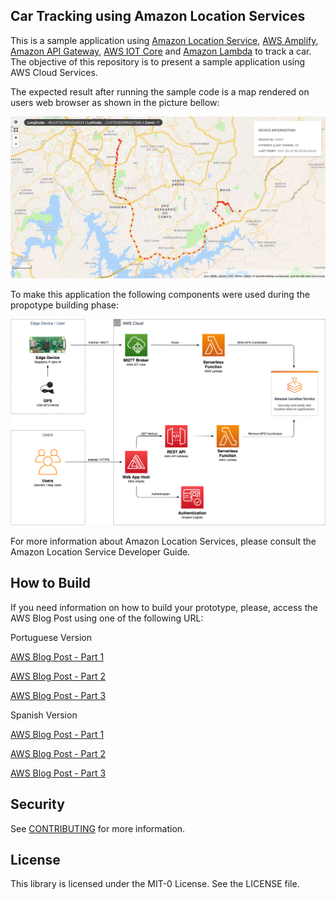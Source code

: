 <!--- 
Copyright Amazon.com, Inc. or its affiliates. All Rights Reserved.
SPDX-License-Identifier: MIT-0  
--->

## Car Tracking using Amazon Location Services

This is a sample application using [Amazon Location Service](https://aws.amazon.com/location/), [AWS Amplify](https://aws.amazon.com/amplify/), [Amazon API Gateway](https://aws.amazon.com/api-gateway/), [AWS IOT Core](https://aws.amazon.com/iot-core/) and [Amazon Lambda](https://aws.amazon.com/lambda/) to track a car. The objective of this repository is to present a sample application using AWS Cloud Services.

The expected result after running the sample code is a map rendered on users web browser as shown in the picture bellow: 

![Map](/img/map.png)

To make this application the following components were used during the propotype building phase:

![CarTracker](/img/CarTracker.png)

For more information about Amazon Location Services, please consult the Amazon Location Service Developer Guide.

## How to Build
If you need information on how to build your prototype, please, access the AWS Blog Post using one of the following URL:

Portuguese Version

[AWS Blog Post - Part 1](https://aws.amazon.com/pt/blogs/aws-brasil/criando-o-seu-proprio-rastreador-veicular-parte-1/)

[AWS Blog Post - Part 2](https://aws.amazon.com/pt/blogs/aws-brasil/criando-o-seu-proprio-rastreador-veicular-parte-2/)

[AWS Blog Post - Part 3](https://aws.amazon.com/pt/blogs/aws-brasil/criando-proprio-rastreador-veicular-parte-3/)



Spanish Version

[AWS Blog Post - Part 1](https://aws.amazon.com/es/blogs/aws-spanish/creacion-de-su-propio-rastreador-de-vehiculos-parte-1-2/)

[AWS Blog Post - Part 2](https://aws.amazon.com/es/blogs/aws-spanish/creacion-de-su-propio-rastreador-de-vehiculos-parte-2/)

[AWS Blog Post - Part 3](https://aws.amazon.com/es/blogs/aws-spanish/creacion-de-su-propio-rastreador-de-vehiculos-parte-3/)

## Security

See [CONTRIBUTING](CONTRIBUTING.md#security-issue-notifications) for more information.

## License

This library is licensed under the MIT-0 License. See the LICENSE file.

